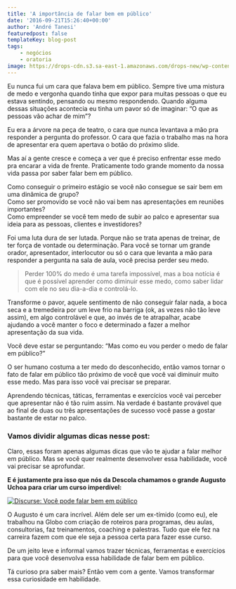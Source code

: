 ```yaml
---
title: 'A importância de falar bem em público'
date: '2016-09-21T15:26:40+00:00'
author: 'André Tanesi'
featuredpost: false
templateKey: blog-post
tags:
    - negócios
    - oratoria
image: https://drops-cdn.s3.sa-east-1.amazonaws.com/drops-new/wp-content/uploads/2016/09/21151326/falar-em-publico-2-150x150.jpg
---
```

Eu nunca fui um cara que falava bem em público. Sempre tive uma mistura de medo e vergonha quando tinha que expor para muitas pessoas o que eu estava sentindo, pensando ou mesmo respondendo. Quando alguma dessas situações acontecia eu tinha um pavor só de imaginar: “O que as pessoas vão achar de mim”?

Eu era a árvore na peça de teatro, o cara que nunca levantava a mão pra responder a pergunta do professor. O cara que fazia o trabalho mas na hora de apresentar era quem apertava o botão do próximo slide.

Mas aí a gente cresce e começa a ver que é preciso enfrentar esse medo pra encarar a vida de frente. Praticamente todo grande momento da nossa vida passa por saber falar bem em público.

Como conseguir o primeiro estágio se você não consegue se sair bem em uma dinâmica de grupo?  
Como ser promovido se você não vai bem nas apresentações em reuniões importantes?  
Como empreender se você tem medo de subir ao palco e apresentar sua ideia para as pessoas, clientes e investidores?

Foi uma luta dura de ser lutada. Porque não se trata apenas de treinar, de ter força de vontade ou determinação. Para você se tornar um grande orador, apresentador, interlocutor ou só o cara que levanta a mão para responder a pergunta na sala de aula, você precisa perder seu medo.

> Perder 100% do medo é uma tarefa impossível, mas a boa notícia é que é possível aprender como diminuir esse medo, como saber lidar com ele no seu dia-a-dia e controlá-lo.

Transforme o pavor, aquele sentimento de não conseguir falar nada, a boca seca e a tremedeira por um leve frio na barriga (ok, as vezes não tão leve assim), em algo controlável e que, ao invés de te atrapalhar, acabe ajudando a você manter o foco e determinado a fazer a melhor apresentação da sua vida.

Você deve estar se perguntando: “Mas como eu vou perder o medo de falar em público?”

O ser humano costuma a ter medo do desconhecido, então vamos tornar o fato de falar em público tão próximo de você que você vai diminuir muito esse medo. Mas para isso você vai precisar se preparar.

Aprendendo técnicas, táticas, ferramentas e exercícios você vai perceber que apresentar não é tão ruim assim. Na verdade é bastante provável que ao final de duas ou três apresentações de sucesso você passe a gostar bastante de estar no palco.

### **Vamos dividir algumas dicas nesse post:**

<div class="onp-locker-call" data-lock-id="onpLock473313" style="display: none;">**1 – Para quem:**  
Saber para quem você vai falar vai te ajudar a criar uma empatia com seu público. Falar para estudantes é diferente de falar para executivos. Ajuste seu discurso de acordo com sua audiência.

**2 – Estruture seu conteúdo:**  
Crie um roteiro, estruture suas falas, monte uma grande apresentação visual. Saiba se você vai usar um vídeo, se dar exemplos, contar um caso. Saiba exatamente tudo o que vai acontecer e estruture esse conteúdo para que no momento da apresentação você fique mais a vontade.

**3 – Aonde você vai se apresentar:**  
Saiba exatamente como é local da sua apresentação. Se familiarize com ele. Isso vai te deixar mais calmo e confiante na hora de falar em público. Pode ser uma sala de reunião ou em um palco, conheça antes o seu local de apresentação. E aproveite para testar tudo e evitar imprevistos na hora de apresentar.

**4 – Saiba seu tempo:**  
Saiba usar seu tempo de apresentação com maestria. Você tem 5 minutos ou 1 hora? Se você tem 5 minutos vai ter que criar uma jornada para que a pessoa nunca mais te esqueça ao te ouvir por 5 minutos. Se você tem 1 hora vai precisar se atentar para que a experiência seja satisfatória ao final de tanto tempo de explanação! Use bem o recurso do tempo.

**5 – Treine:**  
Não tem grande jogador que não treina. Se você treinar muito será um apresentador melhor. Treine com seus colegas de trabalho, com familiares e sozinho. Treine sem a apresentação, sem olhar para a tela e até pense no seu texto durante outras atividades. Isso te ajuda a estar sempre pronto.

 </div>Claro, essas foram apenas algumas dicas que vão te ajudar a falar melhor em público. Mas se você quer realmente desenvolver essa habilidade, você vai precisar se aprofundar.

**E é justamente pra isso que nós da Descola chamamos o grande Augusto Uchoa para criar um curso imperdível:**

[![Discurse: Você pode falar bem em público](http://s3-sa-east-1.amazonaws.com/drops-cdn/drops-new/wp-content/uploads/2016/09/21153350/quadros_discurse.jpg)](http://descola.org/curso/discurse?utm_source=drops&utm_medium=blog&utm_content=a-importancia-de-falar-bem-em-publico&utm_campaign=post)

O Augusto é um cara incrível. Além dele ser um ex-tímido (como eu), ele trabalhou na Globo com criação de roteiros para programas, deu aulas, consultorias, faz treinamentos, coaching e palestras. Tudo que ele fez na carreira fazem com que ele seja a pessoa certa para fazer esse curso.

De um jeito leve e informal vamos trazer técnicas, ferramentas e exercícios para que você desenvolva essa habilidade de falar bem em público.

Tá curioso pra saber mais? Então vem com a gente. Vamos transformar essa curiosidade em habilidade.